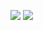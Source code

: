 ![](https://raw.githubusercontent.com/iFraan/github-stats/master/generated/overview.svg#gh-dark-mode-only)
![](https://raw.githubusercontent.com/iFraan/github-stats/master/generated/languages.svg#gh-dark-mode-only)
